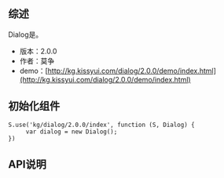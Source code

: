 ## 综述

Dialog是。

* 版本：2.0.0
* 作者：莫争
* demo：[http://kg.kissyui.com/dialog/2.0.0/demo/index.html](http://kg.kissyui.com/dialog/2.0.0/demo/index.html)

## 初始化组件
		
    S.use('kg/dialog/2.0.0/index', function (S, Dialog) {
         var dialog = new Dialog();
    })
	
	

## API说明
